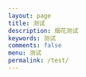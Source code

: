 ```yaml
---
layout: page
title: 测试
description: 烟花测试
keywords: 测试
comments: false
menu: 测试
permalink: /test/
---
```


<!DOCTYPE html>
<html>
<head>
    <style>
        body {
            margin: 0;
            overflow: hidden;
        }
        
        canvas {
            display: block;
        }
    </style>
</head>
<body>
    <canvas id="fireworksCanvas"></canvas>

    <script>
        // 创建烟花爆炸效果
        function createFirework() {
            var canvas = document.getElementById("fireworksCanvas");
            var context = canvas.getContext("2d");

            var fireworks = [];
            var particles = [];
            var hue = Math.random() * 360;

            function Particle(x, y) {
                this.x = x;
                this.y = y;
                this.vx = Math.random() * 6 - 3;
                this.vy = Math.random() * 6 - 3;
                this.alpha = 1;
                this.color = "hsla(" + hue + ", 100%, 50%, " + this.alpha + ")";
                this.decay = Math.random() * 0.05 + 0.01;
            }

            Particle.prototype.update = function() {
                this.x += this.vx;
                this.y += this.vy;
                this.alpha -= this.decay;

                if (this.alpha <= this.decay) {
                    particles.splice(particles.indexOf(this), 1);
                }
            };

            Particle.prototype.draw = function() {
                context.beginPath();
                context.arc(this.x, this.y, 2, 0, Math.PI * 2, false);
                context.fillStyle = this.color;
                context.fill();
            };

            function Firework() {
                this.x = Math.random() * canvas.width;
                this.y = canvas.height;
                this.vx = Math.random() * 2 - 1;
                this.vy = Math.random() * -6 - 3;
                this.alpha = 1;
                this.color = "hsla(" + hue + ", 100%, 50%, " + this.alpha + ")";
                this.exploded = false;
                this.particles = [];
            }

            Firework.prototype.update = function() {
                this.x += this.vx;
                this.y += this.vy;
                this.vy += 0.1;

                if (this.vy >= 0) {
                    this.explode();
                }
            };

            Firework.prototype.explode = function() {
                if (!this.exploded) {
                    for (var i = 0; i < 100; i++) {
                        var particle = new Particle(this.x, this.y);
                        this.particles.push(particle);
                        particles.push(particle);
                    }
                    this.exploded = true;
                }
            };

            Firework.prototype.draw = function() {
                context.beginPath();
                context.arc(this.x, this.y, 3, 0, Math.PI * 2, false);
                context.fillStyle = this.color;
                context.fill();
            };

            function updateFireworks() {
                context.clearRect(0, 0, canvas.width, canvas.height);

                for (var i = 0; i < fireworks.length; i++) {
                    fireworks[i].update();
                    fireworks[i].draw();
                }

                for (var i = 0; i < particles.length; i++) {
                    particles[i].update();
                    particles[i].draw();
                }

                if (Math.random() < 0.1) {
                    fireworks.push(new Firework());
                    hue = Math.random() * 360;
                }

                if (fireworks.length > 100) {
                    fireworks.splice(0, 1);
                }
            }

            // 在页面加载完成后开始播放烟花效果
            window.addEventListener("load", function() {
                canvas.width = window.innerWidth;
                canvas.height = window.innerHeight;

                setInterval(updateFireworks, 20);
            });
        }

        // 调用createFirework函数创建烟花效果
        createFirework();
    </script>
</body>
</html>
